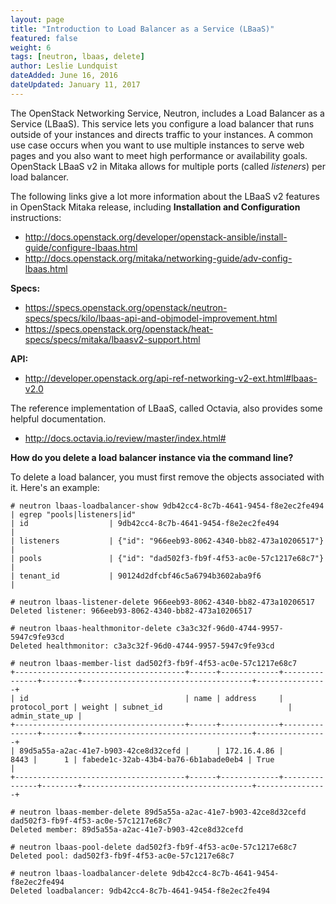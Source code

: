```yaml
---
layout: page
title: "Introduction to Load Balancer as a Service (LBaaS)"
featured: false
weight: 6
tags: [neutron, lbaas, delete]
author: Leslie Lundquist
dateAdded: June 16, 2016
dateUpdated: January 11, 2017
---
```


The OpenStack Networking Service, Neutron, includes a Load Balancer as a Service (LBaaS). This service lets you configure a load balancer that runs outside of your instances and directs traffic to your instances. A common use case occurs when you want to use multiple instances to serve web pages and you also want to meet high performance or availability goals. OpenStack LBaaS v2 in Mitaka allows for multiple ports (called _listeners_) per load balancer.

The following links give a lot more information about the LBaaS v2 features in OpenStack Mitaka release, including **Installation and Configuration** instructions:
 
 * http://docs.openstack.org/developer/openstack-ansible/install-guide/configure-lbaas.html
 * http://docs.openstack.org/mitaka/networking-guide/adv-config-lbaas.html

**Specs:**

 * https://specs.openstack.org/openstack/neutron-specs/specs/kilo/lbaas-api-and-objmodel-improvement.html
 * https://specs.openstack.org/openstack/heat-specs/specs/mitaka/lbaasv2-support.html

**API:**

 * http://developer.openstack.org/api-ref-networking-v2-ext.html#lbaas-v2.0

The reference implementation of LBaaS, called Octavia, also provides some helpful documentation.

 * http://docs.octavia.io/review/master/index.html#

**How do you delete a load balancer instance via the command line?**

To delete a load balancer, you must first remove the objects associated with it.  Here's an example:

```
# neutron lbaas-loadbalancer-show 9db42cc4-8c7b-4641-9454-f8e2ec2fe494 | egrep "pools|listeners|id"
| id                  | 9db42cc4-8c7b-4641-9454-f8e2ec2fe494           |
| listeners           | {"id": "966eeb93-8062-4340-bb82-473a10206517"} |
| pools               | {"id": "dad502f3-fb9f-4f53-ac0e-57c1217e68c7"} |
| tenant_id           | 90124d2dfcbf46c5a6794b3602aba9f6               |

# neutron lbaas-listener-delete 966eeb93-8062-4340-bb82-473a10206517
Deleted listener: 966eeb93-8062-4340-bb82-473a10206517

# neutron lbaas-healthmonitor-delete c3a3c32f-96d0-4744-9957-5947c9fe93cd
Deleted healthmonitor: c3a3c32f-96d0-4744-9957-5947c9fe93cd

# neutron lbaas-member-list dad502f3-fb9f-4f53-ac0e-57c1217e68c7
+--------------------------------------+------+-------------+---------------+--------+--------------------------------------+----------------+
| id                                   | name | address     | protocol_port | weight | subnet_id                            | admin_state_up |
+--------------------------------------+------+-------------+---------------+--------+--------------------------------------+----------------+
| 89d5a55a-a2ac-41e7-b903-42ce8d32cefd |      | 172.16.4.86 |          8443 |      1 | fabede1c-32ab-43b4-ba76-6b1abade0eb4 | True           |
+--------------------------------------+------+-------------+---------------+--------+--------------------------------------+----------------+

# neutron lbaas-member-delete 89d5a55a-a2ac-41e7-b903-42ce8d32cefd dad502f3-fb9f-4f53-ac0e-57c1217e68c7
Deleted member: 89d5a55a-a2ac-41e7-b903-42ce8d32cefd

# neutron lbaas-pool-delete dad502f3-fb9f-4f53-ac0e-57c1217e68c7
Deleted pool: dad502f3-fb9f-4f53-ac0e-57c1217e68c7

# neutron lbaas-loadbalancer-delete 9db42cc4-8c7b-4641-9454-f8e2ec2fe494
Deleted loadbalancer: 9db42cc4-8c7b-4641-9454-f8e2ec2fe494
```

